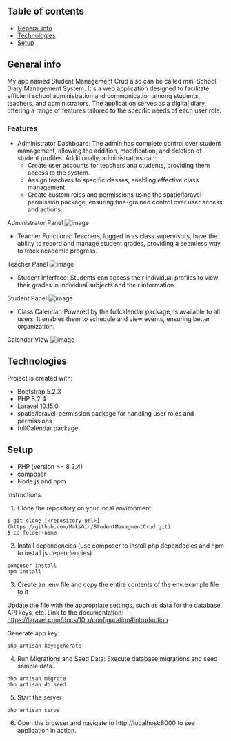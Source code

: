 ## Table of contents
* [General info](#general-info)
* [Technologies](#technologies)
* [Setup](#setup)

## General info
My app named Student Management Crud also can be called mini School Diary Management System. 
It's  a web application designed to facilitate efficient school administration and communication among students, teachers, and administrators. 
The application serves as a digital diary, offering a range of features tailored to the specific needs of each user role.

### Features
-  Administrator Dashboard: The admin has complete control over student management, allowing the addition, modification, and deletion of student profiles.
  Additionally, administrators can:
    -  Create user accounts for teachers and students, providing them access to the system.
    -  Assign teachers to specific classes, enabling effective class management.
    - Create custom roles and permissions using the spatie/laravel-permission package, ensuring fine-grained control over user access and actions.

Administrator Panel
![image](https://github.com/MaksGin/StudentManagmentCrud/assets/26302413/12976ad4-6b3d-4c2a-b965-72ae93257ce2)


* Teacher Functions: Teachers, logged in as class supervisors, have the ability to record and manage student grades, providing a seamless way to track academic progress.

Teacher Panel
![image](https://github.com/MaksGin/StudentManagmentCrud/assets/26302413/d70ca3dd-73b4-4866-b53a-b064008bf8e8)


* Student Interface: Students can access their individual profiles to view their grades in individual subjects and their information.

Student Panel
![image](https://github.com/MaksGin/StudentManagmentCrud/assets/26302413/c13418ac-00d1-4db4-adb7-fc8bc13a2b71)

* Class Calendar: Powered by the fullcalendar package, is available to all users. It enables them to schedule and view events, ensuring better organization.

Calendar View
![image](https://github.com/MaksGin/StudentManagmentCrud/assets/26302413/20d4838c-7ec2-4e9c-9967-e21b9d5e6cc9)

## Technologies
Project is created with:
* Bootstrap 5.2.3
* PHP 8.2.4
* Laravel 10.15.0
* spatie/laravel-permission package for handling user roles and permissions
* fullCalendar package
	
## Setup
- PHP (version >= 8.2.4)
- composer
- Node.js and npm

Instructions: 
1. Clone the repository on your local environment
   
```
$ git clone [<repository-url>](https://github.com/MaksGin/StudentManagmentCrud.git)
$ cd folder-name
```

2. Install dependencies (use composer to install php dependecies and npm to install js dependencies)
   
```
composer install
npm install
```

3. Create an .env file and copy the entire contents of the env.example file to it

Update the file with the appropriate settings, such as data for the database, API keys, etc. Link to the documentation: https://laravel.com/docs/10.x/configuration#introduction

Generate app key:
```
php artisan key:generate
```

4. Run Migrations and Seed Data: Execute database migrations and seed sample data.
   
```
php artisan migrate
php artisan db:seed
```

5. Start the server
   
```
php artisan serve
```

6. Open the browser and navigate to
   http://localhost:8000 to see application in action.
